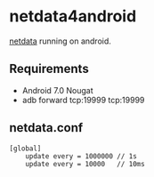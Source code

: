 # netdata4android

[netdata](https://github.com/firehol/netdata) running on android.

## Requirements

- Android 7.0 Nougat
- adb forward tcp:19999 tcp:19999

## netdata.conf

```shell
[global]
    update every = 1000000 // 1s
    update every = 10000   // 10ms
```
